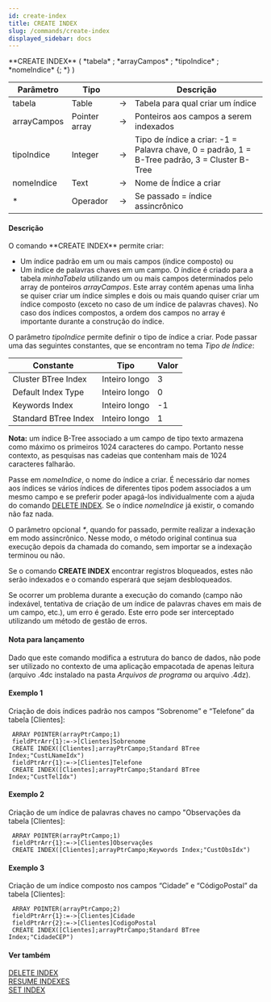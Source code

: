 ```yaml
---
id: create-index
title: CREATE INDEX
slug: /commands/create-index
displayed_sidebar: docs
---
```


<!--REF #_command_.CREATE INDEX.Syntax-->**CREATE INDEX** ( *tabela* ; *arrayCampos* ; *tipoIndice* ; *nomeIndice* {; *} )<!-- END REF-->
<!--REF #_command_.CREATE INDEX.Params-->
| Parâmetro | Tipo |  | Descrição |
| --- | --- | --- | --- |
| tabela | Table | &#8594;  | Tabela para qual criar um índice |
| arrayCampos | Pointer array | &#8594;  | Ponteiros aos campos a serem indexados |
| tipoIndice | Integer | &#8594;  | Tipo de índice a criar: -1 = Palavra chave, 0 = padrão, 1 = B-Tree padrão, 3 = Cluster B-Tree |
| nomeIndice | Text | &#8594;  | Nome de Índice a criar |
| * | Operador | &#8594;  | Se passado = índice assincrônico |

<!-- END REF-->

#### Descrição 

<!--REF #_command_.CREATE INDEX.Summary-->O comando **CREATE INDEX** permite criar: 

* Um índice padrão em um ou mais campos (índice composto) ou
* Um índice de palavras chaves em um campo.<!-- END REF-->
O índice é criado para a tabela *minhaTabela* utilizando um ou mais campos determinados pelo array de ponteiros *arrayCampos*. Este array contém apenas uma linha se quiser criar um índice simples e dois ou mais quando quiser criar um índice composto (exceto no caso de um índice de palavras chaves). No caso dos índices compostos, a ordem dos campos no array é importante durante a construção do índice.  
  
O parâmetro *tipoIndice* permite definir o tipo de índice a criar. Pode passar uma das seguintes constantes, que se encontram no tema *Tipo de Índice*:  

| Constante            | Tipo          | Valor |
| -------------------- | ------------- | ----- |
| Cluster BTree Index  | Inteiro longo | 3     |
| Default Index Type   | Inteiro longo | 0     |
| Keywords Index       | Inteiro longo | \-1   |
| Standard BTree Index | Inteiro longo | 1     |

  
**Nota:** um índice B-Tree associado a um campo de tipo texto armazena como máximo os primeiros 1024 caracteres do campo. Portanto nesse contexto, as pesquisas nas cadeias que contenham mais de 1024 caracteres falharão.  
  
Passe em *nomeIndice*, o nome do índice a criar. É necessário dar nomes aos índices se vários índices de diferentes tipos podem associados a um mesmo campo e se preferir poder apagá-los individualmente com a ajuda do comando [DELETE INDEX](delete-index.md). Se o índice *nomeIndice* já existir, o comando não faz nada.

O parâmetro opcional *\**, quando for passado, permite realizar a indexação em modo assincrônico. Nesse modo, o método original continua sua execução depois da chamada do comando, sem importar se a indexação terminou ou não.

Se o comando **CREATE INDEX** encontrar registros bloqueados, estes não serão indexados e o comando esperará que sejam desbloqueados.  
  
Se ocorrer um problema durante a execução do comando (campo não indexável, tentativa de criação de um índice de palavras chaves em mais de um campo, etc.), um erro é gerado. Este erro pode ser interceptado utilizando um método de gestão de erros.

#### Nota para lançamento 

Dado que este comando modifica a estrutura do banco de dados, não pode ser utilizado no contexto de uma aplicação empacotada de apenas leitura (arquivo .4dc instalado na pasta *Arquivos de programa* ou arquivo .4dz).

#### Exemplo 1 

Criação de dois índices padrão nos campos “Sobrenome” e “Telefone” da tabela \[Clientes\]: 

```4d
 ARRAY POINTER(arrayPtrCampo;1)
 fieldPtrArr{1}:=->[Clientes]Sobrenome
 CREATE INDEX([Clientes];arrayPtrCampo;Standard BTree Index;"CustLNameIdx")
 fieldPtrArr{1}:=->[Clientes]Telefone
 CREATE INDEX([Clientes];arrayPtrCampo;Standard BTree Index;"CustTelIdx")
```

#### Exemplo 2 

Criação de um índice de palavras chaves no campo "Observações da tabela \[Clientes\]: 

```4d
 ARRAY POINTER(arrayPtrCampo;1)
 fieldPtrArr{1}:=->[Clientes]Observações
 CREATE INDEX([Clientes];arrayPtrCampo;Keywords Index;"CustObsIdx")
```

#### Exemplo 3 

Criação de um índice composto nos campos “Cidade” e “CódigoPostal” da tabela \[Clientes\]:  
  
```4d
 ARRAY POINTER(arrayPtrCampo;2)
 fieldPtrArr{1}:=->[Clientes]Cidade
 fieldPtrArr{2}:=->[Clientes]CodigoPostal
 CREATE INDEX([Clientes];arrayPtrCampo;Standard BTree Index;"CidadeCEP")
```

#### Ver também 

[DELETE INDEX](delete-index.md)  
[RESUME INDEXES](resume-indexes.md)  
[SET INDEX](set-index.md)  